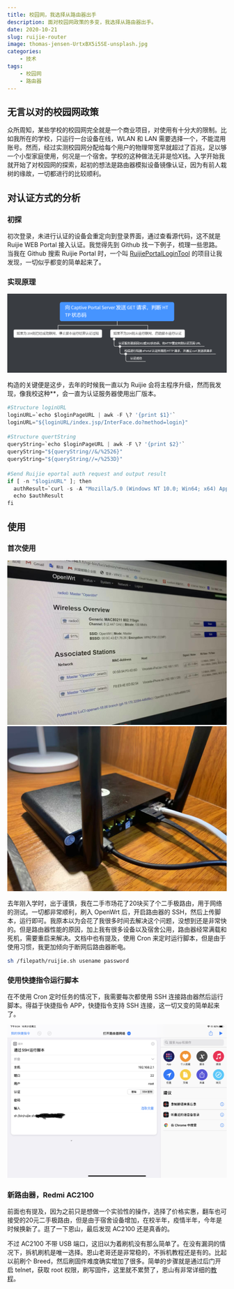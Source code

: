 ```yaml
---
title: 校园网，我选择从路由器出手
description: 面对校园网政策的多变，我选择从路由器出手。
date: 2020-10-21
slug: ruijie-router
image: thomas-jensen-UrtxBX5i5SE-unsplash.jpg
categories:
    - 技术
tags:
    - 校园网
    - 路由器
---
```


## 无言以对的校园网政策

众所周知，某些学校的校园网完全就是一个商业项目，对使用有十分大的限制。比如我所在的学校，只运行一台设备在线，WLAN 和 LAN 需要选择一个，不能混用账号。然而，经过实测校园网分配给每个用户的物理带宽早就超过了百兆，足以够一个小型家庭使用，何况是一个宿舍。学校的这种做法无非是恰X钱。入学开始我就开始了对校园网的探索，起初的想法是路由器模拟设备镜像认证，因为有前人栽树的缘故，一切都进行的比较顺利。

## 对认证方式的分析

### 初探

初次登录，未进行认证的设备会重定向到登录界面，通过查看源代码，这不就是 Ruijie WEB Portal 接入认证。我觉得先到 Github 找一下例子，梳理一些思路。当我在 Github 搜索 Ruijie Portal 时，一个叫 [RuijiePortalLoginTool](https://github.com/callmeliwen/RuijiePortalLoginTool) 的项目让我发现，一切似乎都变的简单起来了。

### 实现原理

![](ruijie.png)

构造的关键便是这步，去年的时候我一直以为 Ruijie 会将主程序升级，然而我发现，像我校这种**，会一直为认证服务器使用出厂版本。

```Python
#Structure loginURL
loginURL=`echo $loginPageURL | awk -F \? '{print $1}'`
loginURL="${loginURL/index.jsp/InterFace.do?method=login}"

#Structure quertString
queryString=`echo $loginPageURL | awk -F \? '{print $2}'`
queryString="${queryString//&/%2526}"
queryString="${queryString//=/%253D}"

#Send Ruijie eportal auth request and output result
if [ -n "$loginURL" ]; then
  authResult=`curl -s -A "Mozilla/5.0 (Windows NT 10.0; Win64; x64) AppleWebKit/537.36 (KHTML, like Gecko) Chrome/61.0.3163.91 Safari/537.36" -e "$loginPageURL" -b "EPORTAL_COOKIE_USERNAME=; EPORTAL_COOKIE_PASSWORD=; EPORTAL_COOKIE_SERVER=; EPORTAL_COOKIE_SERVER_NAME=; EPORTAL_AUTO_LAND=; EPORTAL_USER_GROUP=%E5%AD%A6%E7%94%9F%E5%8C%85%E6%9C%88; EPORTAL_COOKIE_OPERATORPWD=;" -d "userId=$2&password=$3&service=$interface&queryString=$queryString&operatorPwd=&operatorUserId=&validcode=&passwordEncrypt=false" -H "Accept: text/html,application/xhtml+xml,application/xml;q=0.9,image/webp,image/apng,*/*;q=0.8" -H "Content-Type: application/x-www-form-urlencoded; charset=UTF-8" "$loginURL"`
  echo $authResult
fi
```

## 使用

### 首次使用

![](IMG_4566.JPG) ![](IMG_4567.JPG)

去年刚入学时，出于谨慎，我在二手市场花了20块买了个二手极路由，用于网络的测试。一切都非常顺利，刷入 OpenWrt 后，开启路由器的 SSH，然后上传脚本，运行即可。我原本以为会花了我很多时间去解决这个问题，没想到还是非常快的。但是路由器性能的原因，加上我有很多设备以及宿舍公用，路由器经常满载和死机，需要重启来解决。文档中也有提及，使用 Cron 来定时运行脚本，但是由于使用习惯，我更加倾向于断网后路由器断电。

```bash
sh /filepath/ruijie.sh usename password
```

### 使用快捷指令运行脚本

在不使用 Cron 定时任务的情况下，我需要每次都使用 SSH 连接路由器然后运行脚本。得益于快捷指令 APP，快捷指令支持 SSH 连接，这一切又变的简单起来了。

![](IMG_0005%2820201021-212444%29.PNG)

### 新路由器，Redmi AC2100

前面也有提及，因为之前只是想做一个实验性的操作，选择了价格实惠，翻车也可接受的20元二手极路由，但是由于宿舍设备增加，在校半年，疫情半年，今年是时候换新了。逛了一下恩山，最后发现 AC2100 还是真香的。

不过 AC2100 不带 USB 端口，这旧以为着刷机没有那么简单了。在没有漏洞的情况下，拆机刷机是唯一选择。恩山老哥还是非常稳的，不拆机教程还是有的。比起以前刷个 Breed，然后刷固件难度确实增加了很多。简单的步骤就是通过后门开启 telnet，获取 root 权限，刷写固件，这里就不累赘了，恩山有非常详细的[教程](https://www.right.com.cn/forum/thread-4027477-1-1.html)。